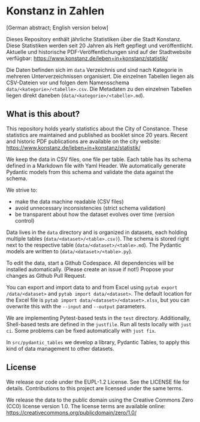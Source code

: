 # Konstanz in Zahlen

[German abstract; English version below]

Dieses Repository enthält jährliche Statistiken über die Stadt Konstanz. Diese
Statistiken werden seit 20 Jahren als Heft gepflegt und veröffentlicht. 
Aktuelle und historische PDF-Veröffentlichungen sind auf der Stadtwebsite
verfügbar: https://www.konstanz.de/leben+in+konstanz/statistik/

Die Daten befinden sich im `data` Verzeichnis und sind nach Kategorie in mehreren
Unterverzeichnissen organisiert. Die einzelnen Tabellen liegen als CSV-Dateien
vor und folgen dem Namensschema `data/<kategorie>/<tabelle>.csv`. Die Metadaten
zu den einzelnen Tabellen liegen direkt daneben (`data/<kategorie>/<tabelle>.md`).

## What is this about?

This repository holds yearly statistics about the City of Constance. These
statistics are maintained and published as booklet since 20 years.
Recent and historic PDF publications are available on the city website:
https://www.konstanz.de/leben+in+konstanz/statistik/

We keep the data in CSV files, one file per table. Each table has its
schema defined in a Markdown file with Yaml Header. We automatically
generate Pydantic models from this schema and validate the data against
the schema.

We strive to:
- make the data machine readable (CSV files)
- avoid unnecessary inconsistencies (strict schema validation)
- be transparent about how the dataset evolves over time (version control)

Data lives in the `data` directory and is organized in datasets, each
holding multiple tables (`data/<dataset>/<table>.csv)`). The schema is
stored right next to the respective table (`data/<dataset>/<table>.md`).
The Pydantic models are written to (`data/<dataset>/<table>.py`).

To edit the data, start a Github Codespace. All dependencies will be
installed automatically. (Please create an issue if not!) Propose your
changes as Github Pull Request.

You can export and import data to and from Excel using `pytab export
/data/<dataset>` and `pytab import data/<dataset>`. The default location
for the Excel file is `pytab import data/<dataset>/<dataset>.xlsx`, but
you can overwrite this with the `--input` and `--output` parameters.

We are implementing Pytest-based tests in the `test` directory.
Additionally, Shell-based tests are defined in the `justfile`. Run all
tests locally with `just ci`. Some problems can be fixed automatically
with `just fix`.

In `src/pydantic_tables` we develop a library, Pydantic Tables, to apply
this kind of data management to other datasets.

## License

We release our code under the EUPL-1.2 License. See the LICENSE file
for details. Contributions to this project are licensed under the same
terms.

We release the data to the public domain using the Creative Commons
Zero (CC0) license version 1.0. The license terms are available online:
https://creativecommons.org/publicdomain/zero/1.0/
